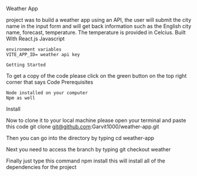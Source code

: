 Weather App

project was to build a weather app using an API, the user will submit the city name in the input form and will get back information such as the English city name, forecast, temperature. The temperature is provided in Celcius.
Built With
     React.js
    Javascript


    environment variables
    VITE_APP_ID= weather api key

    Getting Started

To get a copy of the code please click on the green button on the top right corner that says Code
Prerequisites

    Node installed on your computer
    Npm as well
Install

Now to clone it to your local machine please open your terminal and paste this code git clone git@github.com:Garvit1000/weather-app.git

Then you can go into the directory by typing cd weather-app

Next you need to access the branch by typing git checkout weather

Finally just type this command npm install this will install all of the dependencies for the project
